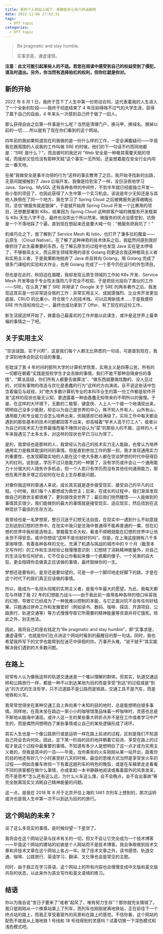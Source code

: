 ```yaml
---
title: 新的个人网站上线了，来聊些杂七杂八的话题吧
date: 2022-11-06 17:43:31
tags:
  - Off topic
categories:
  - Off topic
---
```


> Be pragmatic and stay humble.
> 
> 实事求是，谦虚谨慎。

**注意：此文可能引起某些人的不适。若您在阅读中感受到自己的权益受到了侵犯，请及时退出。另外，你当然有选择抬杠的权利，但你杠就是你对。**

## 新的开始

2022 年 8 月 1 日，我终于签下了人生中第一份劳动合同，这代表着我的人生进入了一个全新的阶段——我终于彻底结束了 4 年压抑得喘不过气的大学生涯，获得了属于自己的自由，4 年来头一次感到自己终于做了一回人。

那么获得自由之后第一件事是什么呢？当然是清理门户，换马甲、换域名、换掉以前的一切……所以就有了现在你们看到的这个网站。

四年前的我如果知道现在的我做的是一份什么样的工作，一定会满腹疑问——毕竟我在跟周围的人说我的工作叫做 SRE 的时候，他们的下一句话不约而同地都是：“SRE 是什么？”，而且彼时的我还对 “Web 安全是一种极其需要天赋的领域，而我却又恰恰没有那种天赋”这个事实一无所知，还妄想着能在安全行业内闯出一番天地。

在被“我做安全是事半功倍的行为”这样的事实教育了之后，我开始寻找新的出路，无意间就接触到了 Java 后端开发。我像是捡到宝了一样，没日没夜地学习 Java、Spring、MySQL 还有各种各样的中间件，不到半年就已经能独立开发一些小型的项目了，也因此获得了人生中第一个实习机会。该说是年少无知还是与其他人跌倒在了同一个地方，我在学习了 Spring Cloud 之后被微服务迷得魂魄出窍，坚信“微服务就是银弹”，于是就开始用 Spring Cloud 开发一个比赛用的项目，还想要部署到 K8s，结果因为 Spring Cloud 这种胖客户端的微服务开发框架与 K8s 天生八字不合，最终也没弄出个所以然来。微服务的优点没感觉到，坑倒是一个不落地踩了个遍，直到现在想起来还是要大喊一句：“微服务把我坑了！”

机缘巧合之下，我了解到了 Service Mesh 和 Istio，也打开了潘多拉的魔盒——云原生 （Cloud Native）。在了解了这种神奇的技术体系之后，我猛然间感到我好像抓住了此生最重要的东西，在了解云原生的过程中也发现 Java 实在是太啰嗦了，不够极简主义，而云原生领域常用的语言 Golang 则更适合我这种极简主义者和实用主义者，于是我果断地抛弃了 Java 并且转向 Golang，用 Golang 完成了很多门课程的实验和大作业，也用 Golang 完成了一个至今仍在运行的外包项目。

但也是在此时，秋招迫在眉睫，我却发现云原生领域的工作如 K8s 开发、Service Mesh 开发等由于专业性太强而几乎完全不校招，于是把目光投向了类似的工作——SRE。在认真了解了 SRE 并拜读了 Google 关于 SRE 的两本著作之后，我发现这其实是一份非常适合我的工作：非常实用主义、成就感强烈、比业务开发更加底层、CRUD 的比重小、符合我个人的技术栈、可以应用新技术……于是我便将 SRE 作为目标岗位之一，最终也成功拿到了 Offer、有了现在的这份工作。

新生活就这样开始了，做着自己最喜欢的工作并能以此谋生，或许是这世界上最幸福的事情之一了吧。

## 关于实用主义

“空谈误国，实干兴邦”，这是我们每个人都无比熟悉的一句话，可是直到现在，我才深刻地体会到这句话的重量。

在耽误了我 4 年时间的那所大学的计算机学院里，实用主义是四等公民，所有的一切都在朝着“实践是技校学生才会去做的事情，我们不能干那种自降身份的事情”、“算法高级，你们所有人都要去做算法”、“做东西就要做炫酷的、没人见过的，对现有事物的改造与优化是愚蠢的行为”这样的方向演进。且不说这些话中包含着偏见与歧视，对“绝大多数计算机专业的本科毕业生的第一份工作都是软件开发”这样的现状也毫无认知，更透露着一种由愚蠢无知带来的不明所以的傲慢。于是，在这样的大环境下，无数的二极管、键盘侠、人上人一个接一个地涌现出来，明明自己没多少能耐，却总以为自己是世界的中心，殊不知人外有人、山外有山，通用能力和专业能力没怎么培养出来，优越感却已经满级了。实际工作中每天都会遇到的那些基本的技术问题都回答不出来，却高喊着“学术人高于打工人”，或者以为自己的技术实力世界最强而毫不掩饰对自认为“菜”的那些人的不屑，这样的人 4 年来我遇见了太多太多，对这样的现状也早已习以为常了。

是的，我曾经也是那样的人，我曾经认为自己的技术实力无人能敌，也曾认为培养通用实力是极其耽误时间的事情。但是直到参加工作的那一刻，我才发现通用实力的重要性，也发现脚踏实地的人能在这个绝大多数人都在空谈梦想的时代中获得巨大的红利。说到底，学历不过只是能力的一种罢了，没有学历或许会让一个通用能力十分强大的人错失许多机会，但一个人若只有学历而没有其他任何通用能力，那他在离开象牙塔之后如何在社会上生存都是问题。

对像你我这样的普通人来说，成长其实就是逐步接受现实、接受自己的平凡的过程。小时候，我们每个人都想成为救世主；后来，在成长的过程中，我们渐渐发现做自己的救世主都很难了，更别提改变世界了；最后我们恍然醒悟——人能做到的事情其实很少，我们能做到的最大的事情就是接受现实、适应现实，然后找到在这种现状下最佳的生存方法。

我曾经也是一名梦想家，整日沉迷于幻想无法自拔，在现实中一遇到什么不如意就立刻逃到幻想的世界中。在现实中我只是沧海中普通得不能再普通的一粟，但在幻想的世界中我却是造物主，掌握着生杀大权，看谁不顺眼就能在幻想的世界中让他永世不得安息。或许你想说“这样不是也挺好的吗”，但是，在上海这座拥有八千多家咖啡馆、有着各种各样的文化、充满了机遇与挑战的城市中的 9 个月（截至本文写作时）的工作和生活经验让我慢慢意识到：幻想除了消耗精神能量外，对自己的生活没有任何好处，它不仅会让你看起来像一个疯癫的傻子、一个另类的自大狂，更会阻碍你去做真正应该做的事情，最终毁掉你的一生。

梦想还是要有的，星空还是要仰望的，可是一步一个脚印地走好脚下的路，才是在这个时代下的我们真正应该做的事情。

所以，能成为一名彻头彻尾的实用主义者，是我今年最大的愿望。为此，我每天都在与伴随了我 22 年的幻想能力战斗——由于我此前一直用各种各样的借口纵容我的幻想，导致它已经成为了一种我难以控制的本能，与它正面对抗不会有任何好结果，只能通过拼命工作和发展爱好（例如读书、数码、咖啡、探店、开源项目、公路旅行、轨道交通等）等方式慢慢夺取它所需要的精神能量等资源并将它饿死。除此之外，别无他法。

因此，我将自己的座右铭定为“Be pragmatic and stay humble”，即“实事求是，谦虚谨慎”，也就是你们在点进这个网站时看到的最醒目的那一句话。同时，我也希望我所写下的文字也能帮到在迷茫中徘徊的你。万事开头难，“说干就干”其实能解决我们遇到的大多数问题。

## 在路上

经常有人认为像我这样的轨道交通迷是一个难以理解的群体。但其实，轨道交通运转和公路旅行一样，都是一种不以到达某地为目的而是享受“到达”的过程或是“到达”的方式的生活哲学，只不过道路不是公路而是铁路，交通工具不是汽车，而是地铁和火车。

我常常觉得坐在某种交通工具上奔向某个未知的目的地时，总是能想明白很多事情。同样地，在周末坐在路边一家小小的咖啡馆里品味着一杯咖啡时，灵感也总是不断地从脑海中涌现。或许人这一生的某些重大转折点并不是在工作或者学习中产生的，而是偶然间想明白了某些事情或让自己的某些逻辑形成了闭环。

其实人生也是一个像公路旅行或是运转一样在路上前进的过程，区别是我们不知道自己将会去向何处。因此，定下某一阶段的目的地并朝着它前进、享受在路上的过程才是这个过程中最重要的事情。不知道有多少人是想明白了这一点才成为实用主义者的，但我是其中的一员——毕竟，当你乘坐的火车刚刚从某一站开出，距离你的目的地还有好几个小时甚至好几天的时候，最佳的思维方式当然是享受坐火车的过程——例如去餐车体验一下有着这趟列车的特色的晚饭，或是在车厢里走走看看不同的旅客都在做什么事情，亦或拿起一本书静静地阅读或看着窗外的风景发呆，而不是思考“怎么还有这么远，为什么火车这么慢，会不会晚点，会不会出事故”等完全脱离现实又消耗自己精神能量的问题。

这一点，是我在 2018 年 8 月于北京开往上海的 1461 次列车上想到的，那次运转或许也是我人生中第一次不以到达为目的的旅行。

## 这个网站的未来？

谈了这么多现实的事情，是时候仰望一下星空了。

我将会在这个网站记录与技术有关的一切，但又不会让它完全成为一个技术博客——毕竟这个网站的建站的初衷是个人网站而不是技术博客。我会争取做到技术文章和非技术文章在这个网站上各占一半。除了技术文章之外，读书感悟、轨道交通、咖啡、公路旅行、英语学习、翻译、文化等也会是常见的主题。

同时，由于我正在学习英语，这个网站上的所有内容也会慢慢变成中文版和英文版共存的状态，以此来作为英文写作和英文语境的练习。

## 结语

你以为我会说“苦日子要来了”或者“起风了，唯有努力生存”？那你就完全猜错了。我只是刚刚从一个换乘站乘上了列车，而列车也刚刚驶离地铁站，正在前往下一个终点站的路上，而我正享受着窗外的风景和在路上的感觉。不信你看，这个网站的配色不就是从上海地铁 1 号线和 18 号线得到的灵感吗？试着切换一下深色模式和浅色模式吧。
